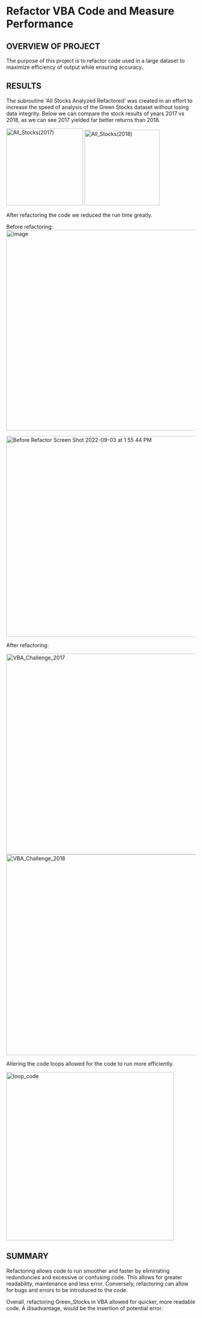 # Refactor VBA Code and Measure Performance

## OVERVIEW OF PROJECT
The purpose of this project is to refactor code used in a large dataset to maximize efficiency of output while ensuring accuracy. 

## RESULTS
The subroutine 'All Stocks Analyzed Refactored' was created in an effort to increase the speed of analysis of the Green Stocks dataset without losing data integrity. Below we can compare the stock results of years 2017 vs 2018, as we can see 2017 yielded far better returns than 2018. 


<img width="204" alt="All_Stocks(2017)" src="https://user-images.githubusercontent.com/111521163/189006030-780eda35-66cc-455c-af8c-d00c7a6b28e8.png">


<img width="200" alt="All_Stocks(2018)" src="https://user-images.githubusercontent.com/111521163/189006045-3835e278-dcdd-4626-9fd0-1393272c7d00.png">

After refactoring the code we reduced the run time greatly.

Before refactoring:
<img width="532" alt="image" src="https://user-images.githubusercontent.com/111521163/189026103-22c6796d-05ed-4f24-8da8-893d2c04d16b.png">

<img width="532" alt="Before Refactor Screen Shot 2022-09-03 at 1 55 44 PM" src="https://user-images.githubusercontent.com/111521163/189010383-cf836179-9f3d-4dde-a32f-4176765e9bc5.png">



After refactoring:

<img width="532" alt="VBA_Challenge_2017" src="https://user-images.githubusercontent.com/111521163/189008095-96f63e2c-50bb-4a1e-a126-d4d534c229b1.png">

<img width="532" alt="VBA_Challenge_2018" src="https://user-images.githubusercontent.com/111521163/189008101-1586d0d2-f6b0-43f8-a7a7-3d1c599f0fd4.png">


Altering the code loops allowed for the code to run more efficiently.


<img width="446" alt="loop_code" src="https://user-images.githubusercontent.com/111521163/189025001-68edd051-c36a-4020-bb2c-38376f5b8084.png">



## SUMMARY

Refactoring allows code to run smoother and faster by eliminating redunduncies and excessive or confusing code. This allows for greater readability, maintenance and less error. Conversely, refactoring can allow for bugs and errors to be introduced to the code. 

Overall, refactoring Green_Stocks in VBA allowed for quicker, more readable code. A disadvantage, would be the insertion of potential error. 

